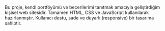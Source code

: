 Bu proje, kendi portföyümü ve becerilerimi tanıtmak amacıyla geliştirdiğim kişisel web sitesidir. Tamamen HTML, CSS ve JavaScript kullanılarak hazırlanmıştır. Kullanıcı dostu, sade ve duyarlı (responsive) bir tasarıma sahiptir.
